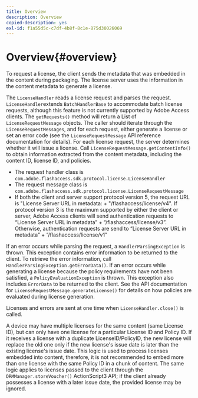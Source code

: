 ```yaml
---
title: Overview
description: Overview
copied-description: yes
exl-id: f1a55d5c-c7df-4b8f-8c1e-875d30026069
---
```

# Overview{#overview}

To request a license, the client sends the metadata that was embedded in the content during packaging. The license server uses the information in the content metadata to generate a license.

The `LicenseHandler` reads a license request and parses the request. `LicenseHandler`extends `BatchHandlerBase` to accommodate batch license requests, although this feature is not currently supported by Adobe Access clients. The `getRequests()` method will return a List of `LicenseRequestMessage` objects. The caller should iterate through the `LicenseRequestMessages`, and for each request, either generate a license or set an error code (see the `LicenseRequestMessage` API reference documentation for details). For each license request, the server determines whether it will issue a license. Call `LicenseRequestMessage.getContentInfo()` to obtain information extracted from the content metadata, including the content ID, license ID, and policies.

* The request handler class is `com.adobe.flashaccess.sdk.protocol.license.LicenseHandler` 
* The request message class is `com.adobe.flashaccess.sdk.protocol.license.LicenseRequestMessage` 
* If both the client and server support protocol version 5, the request URL is "License Server URL in metadata: + "/flashaccess/license/v4". If protocol version 3 is the maximum supported by either the client or server, Adobe Access clients will send authentication requests to “License Server URL in metadata” + “/flashaccess/license/v3”. Otherwise, authentication requests are send to “License Server URL in metadata” + “/flashaccess/license/v1”

If an error occurs while parsing the request, a `HandlerParsingException` is thrown. This exception contains error information to be returned to the client. To retrieve the error information, call `HandlerParsingException.getErrorData()`. If an error occurs while generating a license because the policy requirements have not been satisfied, a `PolicyEvaluationException` is thrown. This exception also includes `ErrorData` to be returned to the client. See the API documentation for `LicenseRequestMessage.generateLicense()` for details on how policies are evaluated during license generation.

Licenses and errors are sent at one time when `LicenseHandler.close()` is called.

A device may have multiple licenses for the same content (same License ID), but can only have one license for a particular License ID and Policy ID. If it receives a license with a duplicate LicenseID/PolicyID, the new license will replace the old one only if the new license's issue date is later than the existing license's issue date. This logic is used to process licenses embedded into content, therefore, it is not recommended to embed more than one license with the same Policy ID in a chunk of content. The same logic applies to licenses passed to the client through the `DRMManager.storeVoucher()` ActionScript3 API; if the client already possesses a license with a later issue date, the provided license may be ignored.

